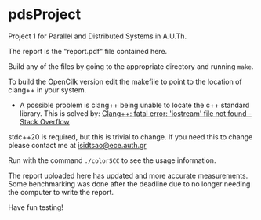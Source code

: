 # pdsProject

Project 1 for Parallel and Distributed Systems in A.U.Th.

The report is the "report.pdf" file contained here.

Build any of the files by going to the appropriate directory and running `make`.

To build the OpenCilk version edit the makefile to point to the location of clang++ in your system.

- A possible problem is clang++ being unable to locate the c++ standard library. This is solved by: [Clang++: fatal error: 'iostream' file not found - Stack Overflow](https://stackoverflow.com/questions/54521402/locating-iostream-in-clang-fatal-error-iostream-file-not-found)

stdc++20 is required, but this is trivial to change. If you need this to change please contact me at
isidtsao@ece.auth.gr

Run with the command `./colorSCC` to see the usage information.

The report uploaded here has updated and more accurate measurements. Some benchmarking was done after the deadline due to no longer needing the computer to write the report.


Have fun testing!
